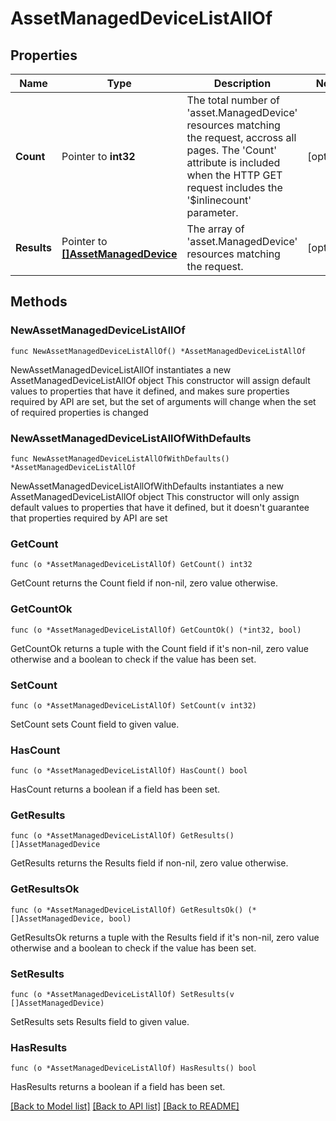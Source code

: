 # AssetManagedDeviceListAllOf

## Properties

Name | Type | Description | Notes
------------ | ------------- | ------------- | -------------
**Count** | Pointer to **int32** | The total number of &#39;asset.ManagedDevice&#39; resources matching the request, accross all pages. The &#39;Count&#39; attribute is included when the HTTP GET request includes the &#39;$inlinecount&#39; parameter. | [optional] 
**Results** | Pointer to [**[]AssetManagedDevice**](asset.ManagedDevice.md) | The array of &#39;asset.ManagedDevice&#39; resources matching the request. | [optional] 

## Methods

### NewAssetManagedDeviceListAllOf

`func NewAssetManagedDeviceListAllOf() *AssetManagedDeviceListAllOf`

NewAssetManagedDeviceListAllOf instantiates a new AssetManagedDeviceListAllOf object
This constructor will assign default values to properties that have it defined,
and makes sure properties required by API are set, but the set of arguments
will change when the set of required properties is changed

### NewAssetManagedDeviceListAllOfWithDefaults

`func NewAssetManagedDeviceListAllOfWithDefaults() *AssetManagedDeviceListAllOf`

NewAssetManagedDeviceListAllOfWithDefaults instantiates a new AssetManagedDeviceListAllOf object
This constructor will only assign default values to properties that have it defined,
but it doesn't guarantee that properties required by API are set

### GetCount

`func (o *AssetManagedDeviceListAllOf) GetCount() int32`

GetCount returns the Count field if non-nil, zero value otherwise.

### GetCountOk

`func (o *AssetManagedDeviceListAllOf) GetCountOk() (*int32, bool)`

GetCountOk returns a tuple with the Count field if it's non-nil, zero value otherwise
and a boolean to check if the value has been set.

### SetCount

`func (o *AssetManagedDeviceListAllOf) SetCount(v int32)`

SetCount sets Count field to given value.

### HasCount

`func (o *AssetManagedDeviceListAllOf) HasCount() bool`

HasCount returns a boolean if a field has been set.

### GetResults

`func (o *AssetManagedDeviceListAllOf) GetResults() []AssetManagedDevice`

GetResults returns the Results field if non-nil, zero value otherwise.

### GetResultsOk

`func (o *AssetManagedDeviceListAllOf) GetResultsOk() (*[]AssetManagedDevice, bool)`

GetResultsOk returns a tuple with the Results field if it's non-nil, zero value otherwise
and a boolean to check if the value has been set.

### SetResults

`func (o *AssetManagedDeviceListAllOf) SetResults(v []AssetManagedDevice)`

SetResults sets Results field to given value.

### HasResults

`func (o *AssetManagedDeviceListAllOf) HasResults() bool`

HasResults returns a boolean if a field has been set.


[[Back to Model list]](../README.md#documentation-for-models) [[Back to API list]](../README.md#documentation-for-api-endpoints) [[Back to README]](../README.md)


